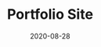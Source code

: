 ---
slug: "/projects/portfolio-site/"
date: "2020-08-28"
title: "Portfolio Site"
image: "/img/portfolioSite.png"
techStack:
    - "Gatsby"
    - "AWS"
    - "Travis CI"
description: "This site has gone through many iterations, from self hosted static html and css, to React hosted on AWS, to its current iteration using Gatsby in an S3 bucket using Travis CI as a pipeline."
link: "https://github.com/noahvarghese/noahvarghese.me"
---